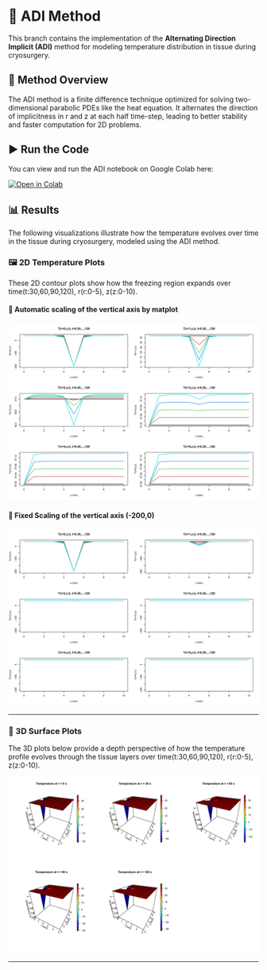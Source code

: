 # 🔄 ADI Method

This branch contains the implementation of the **Alternating Direction Implicit (ADI)** method for modeling temperature distribution in tissue during cryosurgery.

## 📌 Method Overview

The ADI method is a finite difference technique optimized for solving two-dimensional parabolic PDEs like the heat equation. It alternates the direction of implicitness in r and z at each half time-step, leading to better stability and faster computation for 2D problems.

## ▶️ Run the Code

You can view and run the ADI notebook on Google Colab here:

[![Open in Colab](https://colab.research.google.com/assets/colab-badge.svg)](https://colab.research.google.com/drive/1xR2b5yx1x2lQzJp84Jn3cQBnALhDRGVt?usp=sharing)

## 📊 Results

The following visualizations illustrate how the temperature evolves over time in the tissue during cryosurgery, modeled using the ADI method.

### 🖼️ 2D Temperature Plots

These 2D contour plots show how the freezing region expands over time(t:30,60,90,120), r(r:0-5), z(z:0-10).

#### 🔹 Automatic scaling of the vertical axis by matplot

![Auto Scale](./Results/ADI%202d%20auto.jpg)

#### 🔹 Fixed Scaling of the vertical axis (-200,0)

![Step 10](./Results/ADI%202d%20fixed.jpg)

---

### 🧊 3D Surface Plots

The 3D plots below provide a depth perspective of how the temperature profile evolves through the tissue layers over time(t:30,60,90,120), r(r:0-5), z(z:0-10).

![3D](./Results/ADI%203d.jpg)

>

---

